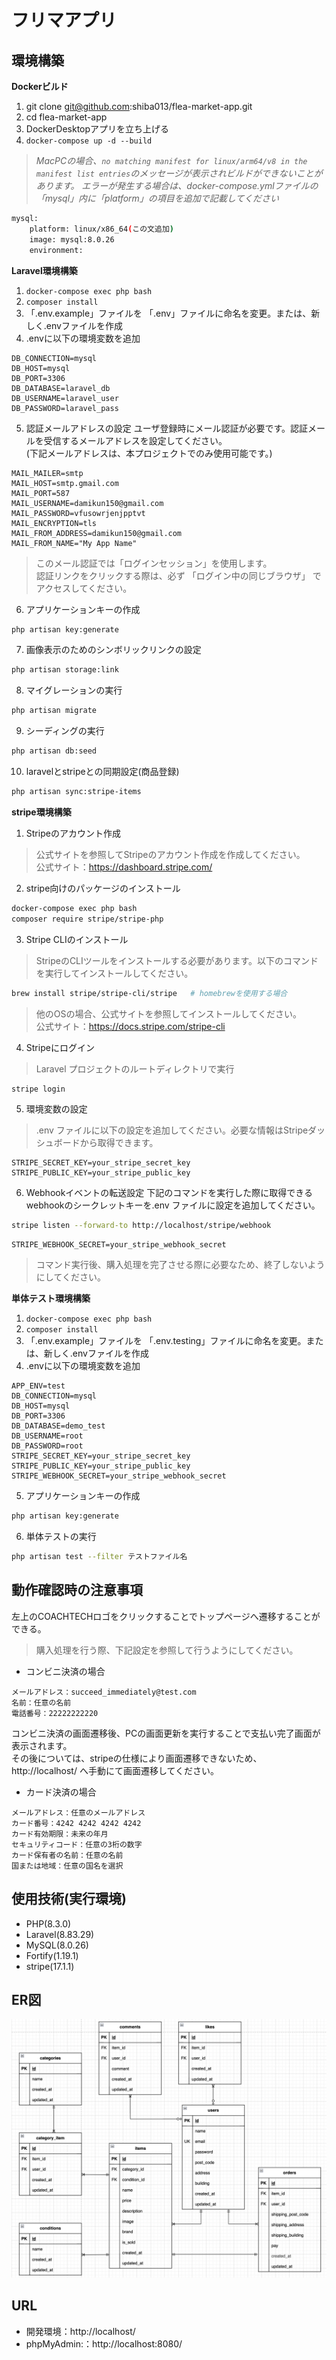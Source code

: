 # フリマアプリ

## 環境構築
**Dockerビルド**
1. git clone git@github.com:shiba013/flea-market-app.git
2. cd flea-market-app
3. DockerDesktopアプリを立ち上げる
4. `docker-compose up -d --build`

> *MacPCの場合、`no matching manifest for linux/arm64/v8 in the manifest list entries`のメッセージが表示されビルドができないことがあります。
エラーが発生する場合は、docker-compose.ymlファイルの「mysql」内に「platform」の項目を追加で記載してください*
``` bash
mysql:
    platform: linux/x86_64(この文追加)
    image: mysql:8.0.26
    environment:
```

**Laravel環境構築**
1. `docker-compose exec php bash`
2. `composer install`
3. 「.env.example」ファイルを 「.env」ファイルに命名を変更。または、新しく.envファイルを作成
4. .envに以下の環境変数を追加
``` text
DB_CONNECTION=mysql
DB_HOST=mysql
DB_PORT=3306
DB_DATABASE=laravel_db
DB_USERNAME=laravel_user
DB_PASSWORD=laravel_pass
```

5. 認証メールアドレスの設定
ユーザ登録時にメール認証が必要です。認証メールを受信するメールアドレスを設定してください。<br>
(下記メールアドレスは、本プロジェクトでのみ使用可能です。)
``` text
MAIL_MAILER=smtp
MAIL_HOST=smtp.gmail.com
MAIL_PORT=587
MAIL_USERNAME=damikun150@gmail.com
MAIL_PASSWORD=vfusowrjenjpptvt
MAIL_ENCRYPTION=tls
MAIL_FROM_ADDRESS=damikun150@gmail.com
MAIL_FROM_NAME="My App Name"
```
> このメール認証では「ログインセッション」を使用します。<br>
> 認証リンクをクリックする際は、必ず 「ログイン中の同じブラウザ」 でアクセスしてください。

6. アプリケーションキーの作成
``` bash
php artisan key:generate
```

7. 画像表示のためのシンボリックリンクの設定
``` bash
php artisan storage:link
```

8. マイグレーションの実行
``` bash
php artisan migrate
```

9. シーディングの実行
``` bash
php artisan db:seed
```

10. laravelとstripeとの同期設定(商品登録)
``` bash
php artisan sync:stripe-items
```

**stripe環境構築**
1. Stripeのアカウント作成
> 公式サイトを参照してStripeのアカウント作成を作成してください。<br>
> 公式サイト：https://dashboard.stripe.com/

2. stripe向けのパッケージのインストール
``` bash
docker-compose exec php bash
composer require stripe/stripe-php
```

3. Stripe CLIのインストール
> StripeのCLIツールをインストールする必要があります。以下のコマンドを実行してインストールしてください。
```bash
brew install stripe/stripe-cli/stripe   # homebrewを使用する場合
```
> 他のOSの場合、公式サイトを参照してインストールしてください。<br>
> 公式サイト：https://docs.stripe.com/stripe-cli

4. Stripeにログイン
> Laravel プロジェクトのルートディレクトリで実行
``` bash
stripe login
```

5. 環境変数の設定
> .env ファイルに以下の設定を追加してください。必要な情報はStripeダッシュボードから取得できます。
``` text
STRIPE_SECRET_KEY=your_stripe_secret_key
STRIPE_PUBLIC_KEY=your_stripe_public_key
```

6. Webhookイベントの転送設定
下記のコマンドを実行した際に取得できるwebhookのシークレットキーを.env ファイルに設定を追加してください。
``` bash
stripe listen --forward-to http://localhost/stripe/webhook
```
``` text
STRIPE_WEBHOOK_SECRET=your_stripe_webhook_secret
```
> コマンド実行後、購入処理を完了させる際に必要なため、終了しないようにしてください。

**単体テスト環境構築**
1. `docker-compose exec php bash`
2. `composer install`
3. 「.env.example」ファイルを 「.env.testing」ファイルに命名を変更。または、新しく.envファイルを作成
4. .envに以下の環境変数を追加
``` text
APP_ENV=test
DB_CONNECTION=mysql
DB_HOST=mysql
DB_PORT=3306
DB_DATABASE=demo_test
DB_USERNAME=root
DB_PASSWORD=root
STRIPE_SECRET_KEY=your_stripe_secret_key
STRIPE_PUBLIC_KEY=your_stripe_public_key
STRIPE_WEBHOOK_SECRET=your_stripe_webhook_secret
```

5. アプリケーションキーの作成
``` bash
php artisan key:generate
```

6. 単体テストの実行
``` bash
php artisan test --filter テストファイル名
```

## 動作確認時の注意事項
左上のCOACHTECHロゴをクリックすることでトップページへ遷移することができる。

> 購入処理を行う際、下記設定を参照して行うようにしてください。
- コンビニ決済の場合
``` text
メールアドレス：succeed_immediately@test.com
名前：任意の名前
電話番号：22222222220
```
コンビニ決済の画面遷移後、PCの画面更新を実行することで支払い完了画面が表示されます。<br>
その後については、stripeの仕様により画面遷移できないため、http://localhost/ へ手動にて画面遷移してください。

- カード決済の場合
``` text
メールアドレス：任意のメールアドレス
カード番号：4242 4242 4242 4242
カード有効期限：未来の年月
セキュリティコード：任意の3桁の数字
カード保有者の名前：任意の名前
国または地域：任意の国名を選択
```

## 使用技術(実行環境)
- PHP(8.3.0)
- Laravel(8.83.29)
- MySQL(8.0.26)
- Fortify(1.19.1)
- stripe(17.1.1)

## ER図
![alt](er.png)

## URL
- 開発環境：http://localhost/
- phpMyAdmin:：http://localhost:8080/